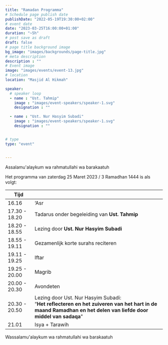 ```yaml
---
title: "Ramadan Programma"
# Schedule page publish date
publishDate: "2022-05-19T19:30:00+02:00"
# event date
date: "2023-03-25T16:00:00+01:00"
duration: "~5h"
# post save as draft
draft: false
# page title background image
bg_image: "images/backgrounds/page-title.jpg"
# meta description
description : ""
# Event image
image: "images/events/event-13.jpg"
# location
location: "Masjid Al Hikmah"

speaker:
  # speaker loop
  - name : "Ust. Tahmip"
    image : "images/event-speakers/speaker-1.svg"
    designation : ""

  - name : "Ust. Nur Hasyim Subadi"
    image : "images/event-speakers/speaker-1.svg"
    designation : ""


# type
type: "event"


---
```


Assalamu'alaykum wa rahmatullahi wa barakaatuh

Het programma van zaterdag 25 Maret 2023 / 3 Ramadhan 1444 is als volgt: 


| Tijd  |  |
|--------|-------|
| 16.16 | ‘Asr |
| 17.30 - 18.20 | Tadarus onder begeleiding van **Ust. Tahmip** | 
| 18.20 - 18.55 | Lezing door **Ust. Nur Hasyim Subadi** | 
| 18.55 - 19.11 | Gezamenlijk korte surahs reciteren |
| 19.11 - 19.25 | Iftar |
| 19.25 - 20.00 | Magrib |
| 20.00 - 20.30 | Avondeten |
| 20.30 - 20.50 | Lezing door Ust. Nur Hasyim Subadi: <br/>“**Het reflecteren en het zuiveren van het hart in de maand Ramadhan en het delen van liefde door middel van sadaqa**"  |
| 21.01 | Isya + Tarawih |




Wassalamu'alaykum wa rahmatullahi wa barakaatuh
